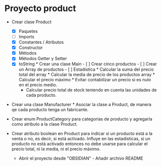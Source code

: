 # Proyecto product
   * Crear clase Product
       - [x] Paquetes
       - [ ] Imports
       - [x] Constantes / Atributos
       - [x] Constructor
       - [x] Métodos
       - [x] Métodos Getter y Setter
       - [x] toString
    * Crear una clase Main
              - [ ] Crear cinco productos
              - [ ] Crear un Array de productos
              - [ ] Estadistica
                    * Calcular la suma del precio total del array
                    * Calcular la media de precio de los productos array
                    * Calcular el precio máximo
                    * Evitar contabilizar un precio si es nulo en el precio medio.
            * Calcular precio total de stock teniendo en cuenta las unidades de cada producto.
    
* Crear una clase Manufacturer
           * Asociar la clase a Product, de manera qe cada producto tenga un fabricante.

* Crear enum ProductCategory para categorias de producto y agregarla como atributo a la clase Product.
* Crear atributo boolean en Product para indicar si un producto está a la venta o no, es decir, si está activado.
Influye en las estadisticas, si un producto no está activado entonces no debe usarse para calcular el precio total,
ni la media, ni el precio máximo.

   * Abrir el proyecto desde "OBSIDIAN"
          - Añadir archivo README



